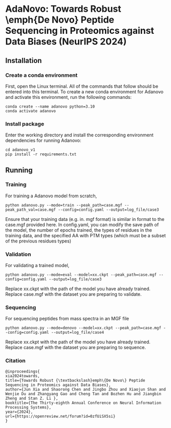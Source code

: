 
# AdaNovo: Towards Robust \emph{De Novo} Peptide Sequencing in Proteomics against Data Biases (NeurIPS 2024)
## Installation
### Create a conda environment

First, open the Linux terminal. All of the commands that follow should be entered into this terminal. 
To create a new conda environment for Adanovo and activate this environment, run the following commands:

```
conda create --name adanovo python=3.10
conda activate adanovo
```
### Install package
Enter the working directory and install the corresponding environment dependencies for running Adanovo:

```
cd adanovo_v1
pip install -r requirements.txt
```

## Running
### Training
For training a Adanovo model from scratch,
```
python adanovo.py --mode=train --peak_path=case.mgf --peak_path_val=case.mgf --config=config.yaml --output=log_file/case3
```
Ensure that your training data (e.g. in. mgf format) is similar in format to the case.mgf provided here.
In config.yaml, you can modify the save path of the model, the number of epochs trained, the types of residues in the training data, and the specified AA with PTM types (which must be a subset of the previous residues types)

### Validation
For validating a trained model,
```
python adanovo.py --mode=eval --model=xx.ckpt --peak_path=case.mgf --config=config.yaml --output=log_file/case3
```
Replace xx.ckpt with the path of the model you have already trained.
Replace case.mgf with the dataset you are preparing to validate.

### Sequencing
For sequencing peptides from mass spectra in an MGF file
```
python adanovo.py --mode=denovo --model=xx.ckpt --peak_path=case.mgf --config=config.yaml --output=log_file/case4
```
Replace xx.ckpt with the path of the model you have already trained.
Replace case.mgf with the dataset you are preparing to sequence.

### Citation
```
@inproceedings{
xia2024towards,
title={Towards Robust {\textbackslash}emph\{De Novo\} Peptide Sequencing in Proteomics against Data Biases},
author={Jun Xia and Shaorong Chen and Jingbo Zhou and Xiaojun Shan and Wenjie Du and Zhangyang Gao and Cheng Tan and Bozhen Hu and Jiangbin Zheng and Stan Z. Li },
booktitle={The Thirty-eighth Annual Conference on Neural Information Processing Systems},
year={2024},
url={https://openreview.net/forum?id=0zfUiSX5si}
}
```
